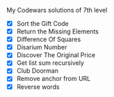 My Codewars solutions of 7th level

*[x] Sort the Gift Code
*[x] Return the Missing Elements
*[x] Difference Of Squares
*[x] Disarium Number
*[x] Discover The Original Price
*[x] Get list sum recursively
*[x] Club Doorman
*[x] Remove anchor from URL
*[x] Reverse words